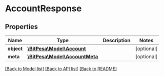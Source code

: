 # AccountResponse

## Properties
Name | Type | Description | Notes
------------ | ------------- | ------------- | -------------
**object** | [**\BitPesa\Model\Account**](Account.md) |  | [optional] 
**meta** | [**\BitPesa\Model\AccountMeta**](AccountMeta.md) |  | [optional] 

[[Back to Model list]](../README.md#documentation-for-models) [[Back to API list]](../README.md#documentation-for-api-endpoints) [[Back to README]](../README.md)


